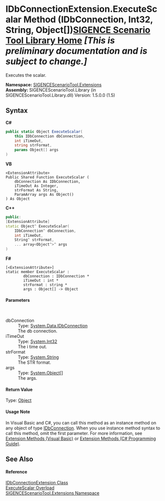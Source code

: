# IDbConnectionExtension.ExecuteScalar Method (IDbConnection, Int32, String, Object[])<a href="https://github.com/ObiWanLansi/SIGENCE-Scenario-Tool">SIGENCE Scenario Tool Library Home</a> _**\[This is preliminary documentation and is subject to change.\]**_

Executes the scalar.

**Namespace:**&nbsp;<a href="f2af11f5-ae9d-3dcc-a4a9-ba07a037925f.md">SIGENCEScenarioTool.Extensions</a><br />**Assembly:**&nbsp;SIGENCEScenarioTool.Library (in SIGENCEScenarioTool.Library.dll) Version: 1.5.0.0 (1.5)

## Syntax

**C#**<br />
``` C#
public static Object ExecuteScalar(
	this IDbConnection dbConnection,
	int iTimeOut,
	string strFormat,
	params Object[] args
)
```

**VB**<br />
``` VB
<ExtensionAttribute>
Public Shared Function ExecuteScalar ( 
	dbConnection As IDbConnection,
	iTimeOut As Integer,
	strFormat As String,
	ParamArray args As Object()
) As Object
```

**C++**<br />
``` C++
public:
[ExtensionAttribute]
static Object^ ExecuteScalar(
	IDbConnection^ dbConnection, 
	int iTimeOut, 
	String^ strFormat, 
	... array<Object^>^ args
)
```

**F#**<br />
``` F#
[<ExtensionAttribute>]
static member ExecuteScalar : 
        dbConnection : IDbConnection * 
        iTimeOut : int * 
        strFormat : string * 
        args : Object[] -> Object 

```


#### Parameters
&nbsp;<dl><dt>dbConnection</dt><dd>Type: <a href="http://msdn2.microsoft.com/en-us/library/bs16hf60" target="_blank">System.Data.IDbConnection</a><br />The db connection.</dd><dt>iTimeOut</dt><dd>Type: <a href="http://msdn2.microsoft.com/en-us/library/td2s409d" target="_blank">System.Int32</a><br />The i time out.</dd><dt>strFormat</dt><dd>Type: <a href="http://msdn2.microsoft.com/en-us/library/s1wwdcbf" target="_blank">System.String</a><br />The STR format.</dd><dt>args</dt><dd>Type: <a href="http://msdn2.microsoft.com/en-us/library/e5kfa45b" target="_blank">System.Object</a>[]<br />The args.</dd></dl>

#### Return Value
Type: <a href="http://msdn2.microsoft.com/en-us/library/e5kfa45b" target="_blank">Object</a><br />

#### Usage Note
In Visual Basic and C#, you can call this method as an instance method on any object of type <a href="http://msdn2.microsoft.com/en-us/library/bs16hf60" target="_blank">IDbConnection</a>. When you use instance method syntax to call this method, omit the first parameter. For more information, see <a href="http://msdn.microsoft.com/en-us/library/bb384936.aspx">Extension Methods (Visual Basic)</a> or <a href="http://msdn.microsoft.com/en-us/library/bb383977.aspx">Extension Methods (C# Programming Guide)</a>.

## See Also


#### Reference
<a href="e6d0fb25-75d3-383a-7631-9fa75e8987aa.md">IDbConnectionExtension Class</a><br /><a href="3ca89eb2-f8ae-f2d5-21e7-7e35aaf278c0.md">ExecuteScalar Overload</a><br /><a href="f2af11f5-ae9d-3dcc-a4a9-ba07a037925f.md">SIGENCEScenarioTool.Extensions Namespace</a><br />
